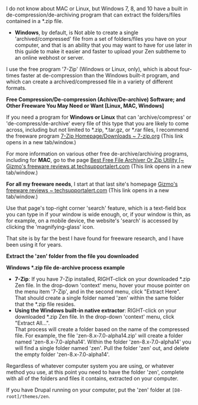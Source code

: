 I do not know about MAC or Linux, but Windows 7, 8, and 10 have a built in de-compression/de-archiving program that can extract the folders/files contained in a \*.zip file.

* **Windows**, by default, is Not able to create a single 'archived/compressed' file from a set of folders/files you have on your computer, and that is an ability that you may want to have for use later in this guide to make it easier and faster to upload your Zen subtheme to an online webhost or server.

I use the free program '7-Zip' (Windows or Linux, only), which is about four-times faster at de-compression than the Windows built-it program, and which can create a archived/compressed file in a variety of different formats.

**Free Compression/De-compression (Achive/De-archive) Software; and Other Freeware You May Need or Want \[Linux, MAC, Windows\]**

If you need a program for **Windows or Linux** that can 'archive/compress' or 'de-compress/de-archive' every file of this type that you are likely to come across, including but not limited to \*.zip, \*.tar.gz, or \*.rar files, I recommend the freeware program [7-Zip Homepage/Downloads \~ 7-zip.org](http://www.7-zip.org "   This link opens in a new tab/window.  ~ [http://www.7-zip.org/] ") (This link opens in a new tab/window.)

For more information on various other free de-archive/archiving programs, including for **MAC**, go to the page [Best Free File Archiver Or Zip Utility \[\~ Gizmo's freeware reviews at techsupportalert.com](http://www.techsupportalert.com/best-free-file-archiver-zip-utility.htm "   This link opens in a new tab/window.  ~ [techsupportalert.com/best-free-file-archiver-zip-utility.htm] ") (This link opens in a new tab/window.)

**For all my freeware needs**, I start at that last site's homepage [Gizmo's freeware reviews \~ techsupportalert.com](http://www.techsupportalert.com/ "   This link opens in a new tab/window.  ~ [http://www.techsupportalert.com] ") (This link opens in a new tab/window.)

Use that page's top-right corner 'search' feature, which is a text-field box you can type in if your window is wide enough, or, if your window is thin, as for example, on a mobile device, the website's 'search' is accessed by clicking the 'magnifying-glass' icon.

That site is by far the best I have found for freeware research, and I have been using it for years.

**Extract the 'zen' folder from the file you downloaded**

**Windows \*.zip file de-archive process example**

* **7-Zip**: If you have 7-Zip installed, RIGHT-click on your downloaded \*.zip Zen file. In the drop-down 'context' menu, hover your mouse pointer on the menu item '7-Zip', and in the second menu, click "Extract Here".  
That should create a single folder named 'zen' within the same folder that the \*.zip file resides.
* **Using the Windows built-in native extractor**: RIGHT-click on your downloaded \*.zip Zen file. In the drop-down 'context' menu, click "Extract All...".  
That process will create a folder based on the name of the compressed file. For example, the file 'zen-8.x-7.0-alpha14.zip' will create a folder named 'zen-8.x-7.0-alpha14'. Within the folder 'zen-8.x-7.0-alpha14' you will find a single folder named 'zen'. Pull the folder 'zen' out, and delete the empty folder 'zen-8.x-7.0-alpha14'.

Regardless of whatever computer system you are using, or whatever method you use, at this point you need to have the folder 'zen', complete with all of the folders and files it contains, extracted on your computer.

If you have Drupal running on your computer, put the 'zen' folder at `[D8-root]/themes/zen`.